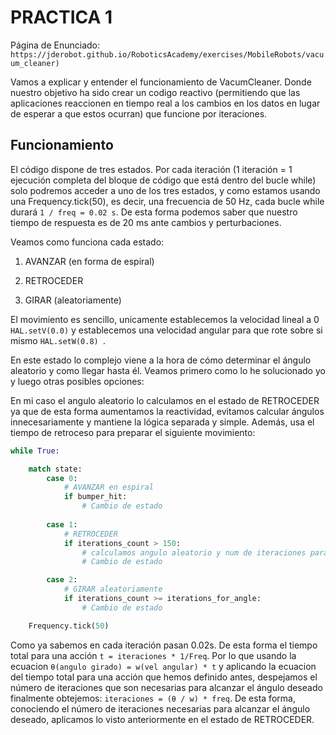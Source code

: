 # PRACTICA 1

Página de Enunciado: `https://jderobot.github.io/RoboticsAcademy/exercises/MobileRobots/vacuum_cleaner)`

Vamos a explicar y entender el funcionamiento de VacumCleaner. Donde nuestro objetivo ha sido crear un codigo reactivo (permitiendo que las aplicaciones reaccionen en tiempo real a los cambios en los datos en lugar de esperar a que estos ocurran) que funcione por iteraciones.

## Funcionamiento 

El código dispone de tres estados. Por cada iteración (1 iteración = 1 ejecución completa del bloque de código que está dentro del bucle while) solo podremos acceder a uno de los tres estados, y como estamos usando una Frequency.tick(50), es decir, una frecuencia de 50 Hz, cada bucle while durará `1 / freq = 0.02 s`. De esta forma podemos saber que nuestro tiempo de respuesta es de 20 ms ante cambios y perturbaciones.

Veamos como funciona cada estado: 

1. AVANZAR (en forma de espiral)

2. RETROCEDER

3. GIRAR (aleatoriamente)

El movimiento es sencillo, unicamente establecemos la velocidad lineal a 0 `HAL.setV(0.0)` y establecemos una velocidad angular para que rote sobre si mismo `HAL.setW(0.8) `.

En este estado lo complejo viene a la hora de cómo determinar el ángulo aleatorio y como llegar hasta él. Veamos primero como lo he solucionado yo y luego otras posibles opciones:

En mi caso el angulo aleatorio lo calculamos en el estado de RETROCEDER ya que de esta forma aumentamos la reactividad, evitamos calcular ángulos innecesariamente y mantiene la lógica separada y simple. Además, usa el tiempo de retroceso para preparar el siguiente movimiento: 
```python
while True:

    match state:
        case 0:
            # AVANZAR en espiral
            if bumper_hit:
                # Cambio de estado 
        
        case 1:
            # RETROCEDER
            if iterations_count > 150:
                # calculamos angulo aleatorio y num de iteraciones para girar
                # Cambio de estado

        case 2: 
            # GIRAR aleatoriamente 
            if iterations_count >= iterations_for_angle:
                # Cambio de estado

    Frequency.tick(50)
```
Como ya sabemos en cada iteración pasan 0.02s. De esta forma el tiempo total para una acción `t = iteraciones * 1/Freq`. Por lo que usando la ecuacion `θ(angulo girado) = w(vel angular) * t`
y aplicando la ecuacion del tiempo total para una acción que hemos definido antes, despejamos el número de iteraciones que son necesarias para alcanzar el ángulo deseado finalmente obtejemos: `iteraciones = (θ / w) * freq`. De esta forma, conociendo el número de iteraciones necesarias para alcanzar el ángulo deseado, aplicamos lo visto anteriormente en el estado de RETROCEDER.
